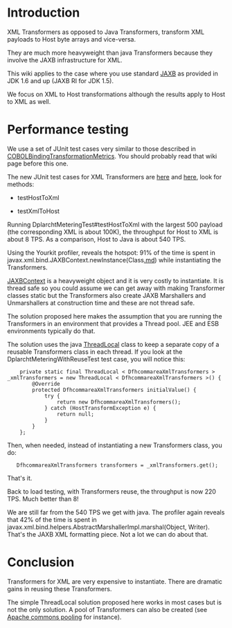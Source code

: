 # Introduction #

XML Transformers as opposed to Java Transformers, transform XML payloads to Host byte arrays and vice-versa.

They are much more heavyweight than java Transformers because they involve the JAXB infrastructure for XML.

This wiki applies to the case where you use standard [JAXB](http://jaxb.java.net) as provided in JDK 1.6 and up (JAXB RI for JDK 1.5).

We focus on XML to Host transformations although the results apply to Host to XML as well.

# Performance testing #

We use a set of JUnit test cases very similar to those described in [COBOLBindingTransformationMetrics](COBOLBindingTransformationMetrics.md). You should probably read that wiki page before this one.

The new JUnit test cases for XML Transformers are [here](http://code.google.com/p/legstar/source/browse/trunk/legstar-core/legstar-coxbgen/src/test/java/com/legstar/test/coxb/perf/DplarchtMeteringTest.java) and [here](http://code.google.com/p/legstar/source/browse/trunk/legstar-core/legstar-coxbgen/src/test/java/com/legstar/test/coxb/perf/DplarchtMeteringWithReuseTest.java), look for methods:

  * testHostToXml

  * testXmlToHost


Running DplarchtMeteringTest#testHostToXml with the largest 500 payload (the corresponding XML is about 100K), the throughput for Host to XML is about 8 TPS. As a comparison, Host to Java is about 540 TPS.

Using the Yourkit profiler, reveals the hotspot: 91% of the time is spent in javax.xml.bind.JAXBContext.newInstance(Class[.md](.md)) while instantiating the Transformers.

[JAXBContext](http://docs.oracle.com/javaee/6/api/javax/xml/bind/JAXBContext.html) is a heavyweight object and it is very costly to instantiate. It is thread safe so you could assume we can get away with making Transformer classes static but the Transformers also create JAXB Marshallers and Unmarshallers at construction time and these are not thread safe.

The solution proposed here makes the assumption that you are running the Transformers in an environment that provides a Thread pool. JEE and ESB environments typically do that.

The solution uses the java [ThreadLocal](http://docs.oracle.com/javase/6/docs/api/java/lang/ThreadLocal.html) class to keep a separate copy of a reusable Transformers class in each thread. If you look at the DplarchtMeteringWithReuseTest test case, you will notice this:

```
    private static final ThreadLocal < DfhcommareaXmlTransformers > _xmlTransformers = new ThreadLocal < DfhcommareaXmlTransformers >() {
        @Override
        protected DfhcommareaXmlTransformers initialValue() {
            try {
                return new DfhcommareaXmlTransformers();
            } catch (HostTransformException e) {
                return null;
            }
        }
    };
```

Then, when needed, instead of instantiating a new Transformers class, you do:

```
   DfhcommareaXmlTransformers transformers = _xmlTransformers.get();
```

That's it.

Back to load testing, with Transformers reuse, the throughput is now 220 TPS. Much better than 8!

We are still far from the 540 TPS we get with java. The profiler again reveals that 42% of the time is spent in javax.xml.bind.helpers.AbstractMarshallerImpl.marshal(Object, Writer). That's the JAXB XML formatting piece. Not a lot we can do about that.

# Conclusion #

Transformers for XML are very expensive to instantiate. There are dramatic gains in reusing these Transformers.

The simple ThreadLocal solution proposed here works in most cases but is not the only solution. A pool of Transformers can also be created (see [Apache commons pooling](http://commons.apache.org/pool/) for instance).



